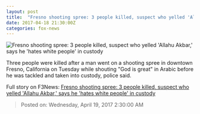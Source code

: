 ```yaml
---
layout: post
title:  "Fresno shooting spree: 3 people killed, suspect who yelled 'Allahu Akbar,' says he 'hates white people' in custody"
date: 2017-04-18 21:30:00Z
categories: fox-news
---
```


![Fresno shooting spree: 3 people killed, suspect who yelled 'Allahu Akbar,' says he 'hates white people' in custody](http://a57.foxnews.com/images.foxnews.com/content/fox-news/us/2017/04/18/fresno-shooting-spree-3-people-killed-suspect-in-custody/_jcr_content/par/featured-media/media-0.img.jpg/0/0/1492550582352.jpg?ve=1)

Three people were killed after a man went on a shooting spree in downtown Fresno, California on Tuesday while shouting "God is great" in Arabic before he was tackled and taken into custody, police said.


Full story on F3News: [Fresno shooting spree: 3 people killed, suspect who yelled 'Allahu Akbar,' says he 'hates white people' in custody](http://www.f3nws.com/n/Kan2BF)

> Posted on: Wednesday, April 19, 2017 2:30:00 AM
